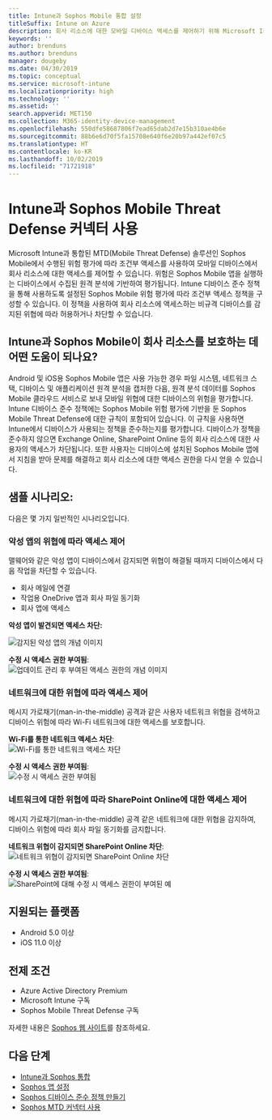 ```yaml
---
title: Intune과 Sophos Mobile 통합 설정
titleSuffix: Intune on Azure
description: 회사 리소스에 대한 모바일 디바이스 액세스를 제어하기 위해 Microsoft Intune을 사용하여 Sophos Mobile 솔루션을 설정하는 방법입니다.
keywords: ''
author: brenduns
ms.author: brenduns
manager: dougeby
ms.date: 04/30/2019
ms.topic: conceptual
ms.service: microsoft-intune
ms.localizationpriority: high
ms.technology: ''
ms.assetid: ''
search.appverid: MET150
ms.collection: M365-identity-device-management
ms.openlocfilehash: 550dfe58687806f7ead65dab2d7e15b310ae4b6e
ms.sourcegitcommit: 88b6e6d70f5fa15708e640f6e20b97a442ef07c5
ms.translationtype: HT
ms.contentlocale: ko-KR
ms.lasthandoff: 10/02/2019
ms.locfileid: "71721918"
---
```

# <a name="sophos-mobile-threat-defense-connector-with-intune"></a>Intune과 Sophos Mobile Threat Defense 커넥터 사용
Microsoft Intune과 통합된 MTD(Mobile Threat Defense) 솔루션인 Sophos Mobile에서 수행된 위험 평가에 따라 조건부 액세스를 사용하여 모바일 디바이스에서 회사 리소스에 대한 액세스를 제어할 수 있습니다. 위험은 Sophos Mobile 앱을 실행하는 디바이스에서 수집된 원격 분석에 기반하여 평가됩니다.
Intune 디바이스 준수 정책을 통해 사용하도록 설정된 Sophos Mobile 위험 평가에 따라 조건부 액세스 정책을 구성할 수 있습니다. 이 정책을 사용하여 회사 리소스에 액세스하는 비규격 디바이스를 감지된 위협에 따라 허용하거나 차단할 수 있습니다.

## <a name="how-do-intune-and-sophos-mobile-help-protect-your-company-resources"></a>Intune과 Sophos Mobile이 회사 리소스를 보호하는 데 어떤 도움이 되나요?
Android 및 iOS용 Sophos Mobile 앱은 사용 가능한 경우 파일 시스템, 네트워크 스택, 디바이스 및 애플리케이션 원격 분석을 캡처한 다음, 원격 분석 데이터를 Sophos Mobile 클라우드 서비스로 보내 모바일 위협에 대한 디바이스의 위험을 평가합니다.
Intune 디바이스 준수 정책에는 Sophos Mobile 위험 평가에 기반을 둔 Sophos Mobile Threat Defense에 대한 규칙이 포함되어 있습니다. 이 규칙을 사용하면 Intune에서 디바이스가 사용되는 정책을 준수하는지를 평가합니다. 디바이스가 정책을 준수하지 않으면 Exchange Online, SharePoint Online 등의 회사 리소스에 대한 사용자의 액세스가 차단됩니다. 또한 사용자는 디바이스에 설치된 Sophos Mobile 앱에서 지침을 받아 문제를 해결하고 회사 리소스에 대한 액세스 권한을 다시 얻을 수 있습니다.  

## <a name="sample-scenarios"></a>샘플 시나리오:
다음은 몇 가지 일반적인 시나리오입니다.  
### <a name="control-access-based-on-threats-from-malicious-apps"></a>악성 앱의 위협에 따라 액세스 제어
맬웨어와 같은 악성 앱이 디바이스에서 감지되면 위협이 해결될 때까지 디바이스에서 다음 작업을 차단할 수 있습니다.
- 회사 메일에 연결
- 작업용 OneDrive 앱과 회사 파일 동기화
- 회사 앱에 액세스

**악성 앱이 발견되면 액세스 차단:**
 
![감지된 악성 앱의 개념 이미지](./media/sophos-mtd-connector/sophos_malicious_apps_blocked.png)  

**수정 시 액세스 권한 부여됨**:  
![업데이트 관리 후 부여된 액세스 권한의 개념 이미지](./media/sophos-mtd-connector/sophos_malicious_apps_unblocked.png)

### <a name="control-access-based-on-threat-to-network"></a>네트워크에 대한 위협에 따라 액세스 제어  
메시지 가로채기(man-in-the-middle) 공격과 같은 사용자 네트워크 위협을 검색하고 디바이스 위험에 따라 Wi-Fi 네트워크에 대한 액세스를 보호합니다.  

**Wi-Fi를 통한 네트워크 액세스 차단**:  
![Wi-Fi를 통한 네트워크 액세스 차단](./media/sophos-mtd-connector/sophos_network_wifi_blocked.png)

**수정 시 액세스 권한 부여됨**:   
![수정 시 액세스 권한 부여됨](./media/sophos-mtd-connector/sophos_network_wifi_unblocked.png)  

### <a name="control-access-to-sharepoint-online-based-on-threat-to-network"></a>네트워크에 대한 위협에 따라 SharePoint Online에 대한 액세스 제어  
메시지 가로채기(man-in-the-middle) 공격 같은 네트워크에 대한 위협을 감지하여, 디바이스 위험에 따라 회사 파일 동기화를 금지합니다.  

**네트워크 위협이 감지되면 SharePoint Online 차단**:   
![네트워크 위협이 감지되면 SharePoint Online 차단](./media/sophos-mtd-connector/sophos_network_spo_blocked.png)  

**수정 시 액세스 권한 부여됨**:  
![SharePoint에 대해 수정 시 액세스 권한이 부여된 예](./media/sophos-mtd-connector/sophos_network_spo_unblocked.png)  

## <a name="supported-platforms"></a>지원되는 플랫폼  
- Android 5.0 이상
- iOS 11.0 이상

## <a name="prerequisites"></a>전제 조건  
- Azure Active Directory Premium
- Microsoft Intune 구독 
- Sophos Mobile Threat Defense 구독

자세한 내용은 [Sophos 웹 사이트](https://www.sophos.com/products/mobile-control)를 참조하세요.  

## <a name="next-steps"></a>다음 단계  
- [Intune과 Sophos 통합](sophos-mtd-connector-integration.md)
- [Sophos 앱 설정](mtd-apps-ios-app-configuration-policy-add-assign.md)
- [Sophos 디바이스 준수 정책 만들기](mtd-device-compliance-policy-create.md)
- [Sophos MTD 커넥터 사용](mtd-connector-enable.md)
